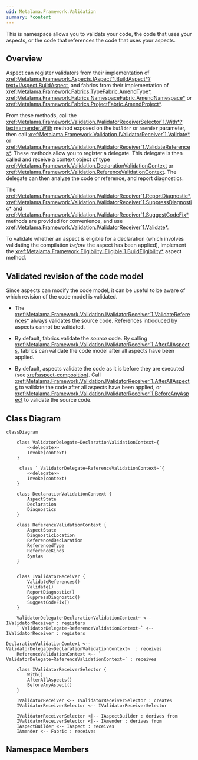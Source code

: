 ```yaml
---
uid: Metalama.Framework.Validation
summary: *content
---
```

This is namespace allows you to validate your code, the code that uses your aspects, or the code that references the code that uses your aspects.

## Overview

Aspect can register validators from their implementation of <xref:Metalama.Framework.Aspects.IAspect`1.BuildAspect*?text=IAspect.BuildAspect>, and fabrics from their implementation of <xref:Metalama.Framework.Fabrics.TypeFabric.AmendType*>, <xref:Metalama.Framework.Fabrics.NamespaceFabric.AmendNamespace*> or <xref:Metalama.Framework.Fabrics.ProjectFabric.AmendProject*>. 

From these methods, call the <xref:Metalama.Framework.Validation.IValidatorReceiverSelector`1.With*?text=amender.With> method exposed on the `builder` or `amender` parameter, then call <xref:Metalama.Framework.Validation.IValidatorReceiver`1.Validate*> or <xref:Metalama.Framework.Validation.IValidatorReceiver`1.ValidateReferences*>. These methods allow you to register a delegate. This delegate is then called and receive a context object of type <xref:Metalama.Framework.Validation.DeclarationValidationContext> or <xref:Metalama.Framework.Validation.ReferenceValidationContext>. The delegate can then analyze the code or reference, and report diagnostics.

The <xref:Metalama.Framework.Validation.IValidatorReceiver`1.ReportDiagnostic*>, <xref:Metalama.Framework.Validation.IValidatorReceiver`1.SuppressDiagnostic*> and <xref:Metalama.Framework.Validation.IValidatorReceiver`1.SuggestCodeFix*> methods are provided for convenience, and use <xref:Metalama.Framework.Validation.IValidatorReceiver`1.Validate*>.

To validate whether an aspect is eligible for a declaration (which involves validating the compilation _before_ the aspect has been applied), implement the <xref:Metalama.Framework.Eligibility.IEligible`1.BuildEligibility*> aspect method.

## Validated revision of the code model

Since aspects can modify the code model, it can be useful to be aware of which revision of the code model is validated.

* The <xref:Metalama.Framework.Validation.IValidatorReceiver`1.ValidateReferences*> always validates the source code. References introduced by aspects cannot be validated.

* By default, fabrics validate the _source_ code. By calling <xref:Metalama.Framework.Validation.IValidatorReceiver`1.AfterAllAspects>, fabrics can validate the code model after all aspects have been applied.
  
* By default, aspects validate the code as it is before they are executed (see <xref:aspect-composition>). Call <xref:Metalama.Framework.Validation.IValidatorReceiver`1.AfterAllAspects> to validate the code after all aspects have been applied, or <xref:Metalama.Framework.Validation.IValidatorReceiver`1.BeforeAnyAspect> to validate the source code.


## Class Diagram

```mermaid
classDiagram

    class ValidatorDelegate~DeclarationValidationContext~{
        <<delegate>>
        Invoke(context)
    }

     class ` ValidatorDelegate~ReferenceValidationContext~`{
        <<delegate>>
        Invoke(context)
    }

    class DeclarationValidationContext {
        AspectState
        Declaration
        Diagnostics
    }

    class ReferenceValidationContext {
        AspectState
        DiagnosticLocation
        ReferencedDeclaration
        ReferencedType
        ReferenceKinds
        Syntax
    }

    
    class IValidatorReceiver {
        ValidateReferences()
        Validate()
        ReportDiagnostic()
        SuppressDiagnostic()
        SuggestCodeFix()
    }

    ValidatorDelegate~DeclarationValidationContext~ <-- IValidatorReceiver : registers
    ` ValidatorDelegate~ReferenceValidationContext~` <-- IValidatorReceiver : registers

DeclarationValidationContext <-- ValidatorDelegate~DeclarationValidationContext~  : receives
    ReferenceValidationContext <-- ` ValidatorDelegate~ReferenceValidationContext~` : receives

    class IValidatorReceiverSelector {
        With()
        AfterAllAspects()
        BeforeAnyAspect()
    }

    IValidatorReceiver <-- IValidatorReceiverSelector : creates
    IValidatorReceiverSelector <-- IValidatorReceiverSelector

    IValidatorReceiverSelector <|-- IAspectBuilder : derives from
    IValidatorReceiverSelector <|-- IAmender : derives from
    IAspectBuilder <-- IAspect : receives
    IAmender <-- Fabric : receives

```

## Namespace Members